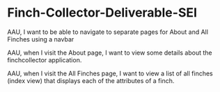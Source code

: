 # Finch-Collector-Deliverable-SEI

AAU, I want to be able to navigate to separate pages for About and All Finches using a navbar

AAU, when I visit the About page, I want to view some details about the finchcollector application.

AAU, when I visit the All Finches page, I want to view a list of all finches (index view) that displays each of the attributes of a finch.
